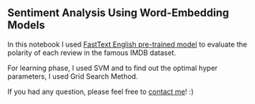 ## Sentiment Analysis Using Word-Embedding Models

In this notebook I used [FastText English pre-trained model](https://dl.fbaipublicfiles.com/fasttext/vectors-crawl/cc.en.300.vec.gz) to evaluate the polarity of each review in the famous IMDB dataset. 

For learning phase, I used SVM and to find out the optimal hyper parameters, I used Grid Search Method.

If you had any question, please feel free to [contact me](mailto:contact@mahdirahbar.com)! :)

